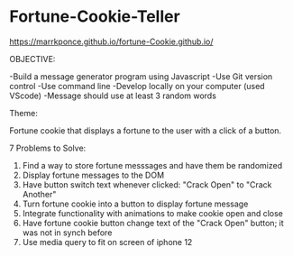 # Fortune-Cookie-Teller
https://marrkponce.github.io/fortune-Cookie.github.io/

OBJECTIVE:

-Build a message generator program using Javascript
-Use Git version control
-Use command line
-Develop locally on your computer (used VScode)
-Message should use at least 3 random words

Theme:

Fortune cookie that displays a fortune to the user with a click of a button.

7 Problems to Solve:

1. Find a way to store fortune messsages and have them be randomized 
2. Display fortune messages to the DOM
3. Have button switch text whenever clicked: "Crack Open" to "Crack Another"
4. Turn fortune cookie into a button to display fortune message
5. Integrate functionality with animations to make cookie open and close
6. Have fortune cookie button change text of the "Crack Open" button; it was not in synch before
7. Use media query to fit on screen of iphone 12
